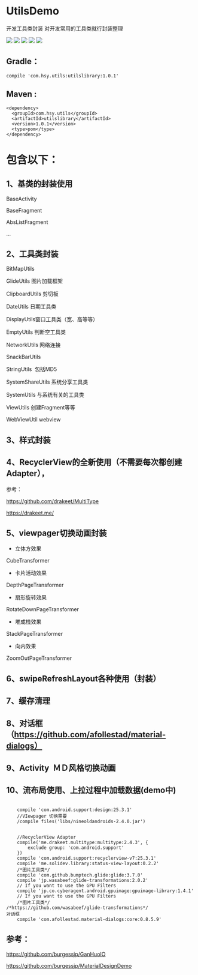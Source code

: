 # UtilsDemo
开发工具类封装
对开发常用的工具类就行封装整理

![](https://github.com/huangshuyuan/UtilsDemo/blob/master/1.png)
![](https://github.com/huangshuyuan/UtilsDemo/blob/master/2.png)
![](https://github.com/huangshuyuan/UtilsDemo/blob/master/3.png)
![](https://github.com/huangshuyuan/UtilsDemo/blob/master/4.png)
![](https://github.com/huangshuyuan/UtilsDemo/blob/master/5.png)

## Gradle：
```
compile 'com.hsy.utils:utilslibrary:1.0.1'
```
##  Maven :
```
<dependency>
  <groupId>com.hsy.utils</groupId>
  <artifactId>utilslibrary</artifactId>
  <version>1.0.1</version>
  <type>pom</type>
</dependency>
```

# 包含以下：

## 1、基类的封装使用
BaseActivity

BaseFragment

AbsListFragment

...


## 2、工具类封装
BitMapUtils

GlideUtils 图片加载框架

ClipboardUtils 剪切板

DateUtils 日期工具类

DisplayUtils窗口工具类（宽、高等等）

EmptyUtils 判断空工具类

NetworkUtils 网络连接

SnackBarUtils

StringUtils  包括MD5

SystemShareUtils 系统分享工具类

SystemUtils 与系统有关的工具类

ViewUtils 创建Fragment等等

WebViewUtil webview




## 3、样式封装

## 4、RecyclerView的全新使用（不需要每次都创建Adapter），


参考：

https://github.com/drakeet/MultiType

https://drakeet.me/


## 5、viewpager切换动画封装

 * 立体方效果

 CubeTransformer 
 

 * 卡片活动效果

 DepthPageTransformer
 
 * 扇形旋转效果

 RotateDownPageTransformer
 
 * 堆成栈效果
 
 StackPageTransformer
 
 * 向内效果
 
 ZoomOutPageTransformer

## 6、swipeRefreshLayout各种使用（封装）

## 7、缓存清理

## 8、对话框（https://github.com/afollestad/material-dialogs）

## 9、Activity  ＭＤ风格切换动画

## 10、流布局使用、上拉过程中加载数据(demo中)


```

    compile 'com.android.support:design:25.3.1'
    //VIewpager 切换需要
    /compile files('libs/nineoldandroids-2.4.0.jar')


    //RecyclerView Adapter
    compile('me.drakeet.multitype:multitype:2.4.3', {
        exclude group: 'com.android.support'
    })
    compile 'com.android.support:recyclerview-v7:25.3.1'
    compile 'me.solidev.library:status-view-layout:0.2.2'
    /*图片工具类*/
    compile 'com.github.bumptech.glide:glide:3.7.0'
    compile 'jp.wasabeef:glide-transformations:2.0.2'
    // If you want to use the GPU Filters
    compile 'jp.co.cyberagent.android.gpuimage:gpuimage-library:1.4.1'
    // If you want to use the GPU Filters
    /*图片工具类*/
/*https://github.com/wasabeef/glide-transformations*/
对话框
    compile 'com.afollestad.material-dialogs:core:0.8.5.9'
```

## 参考：

https://github.com/burgessjp/GanHuoIO

https://github.com/burgessjp/MaterialDesignDemo
